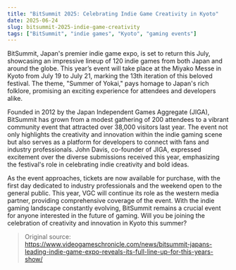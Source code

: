 ```yaml
---
title: "BitSummit 2025: Celebrating Indie Game Creativity in Kyoto"
date: 2025-06-24
slug: bitsummit-2025-indie-game-creativity
tags: ["BitSummit", "indie games", "Kyoto", "gaming events"]
---
```


BitSummit, Japan's premier indie game expo, is set to return this July, showcasing an impressive lineup of 120 indie games from both Japan and around the globe. This year’s event will take place at the Miyako Messe in Kyoto from July 19 to July 21, marking the 13th iteration of this beloved festival. The theme, "Summer of Yokai," pays homage to Japan's rich folklore, promising an exciting experience for attendees and developers alike.

Founded in 2012 by the Japan Independent Games Aggregate (JIGA), BitSummit has grown from a modest gathering of 200 attendees to a vibrant community event that attracted over 38,000 visitors last year. The event not only highlights the creativity and innovation within the indie gaming scene but also serves as a platform for developers to connect with fans and industry professionals. John Davis, co-founder of JIGA, expressed excitement over the diverse submissions received this year, emphasizing the festival's role in celebrating indie creativity and bold ideas.

As the event approaches, tickets are now available for purchase, with the first day dedicated to industry professionals and the weekend open to the general public. This year, VGC will continue its role as the western media partner, providing comprehensive coverage of the event. With the indie gaming landscape constantly evolving, BitSummit remains a crucial event for anyone interested in the future of gaming. Will you be joining the celebration of creativity and innovation in Kyoto this summer?

> Original source: https://www.videogameschronicle.com/news/bitsummit-japans-leading-indie-game-expo-reveals-its-full-line-up-for-this-years-show/